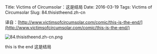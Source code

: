 Title: Victims of Circumsolar：这是结局
Date: 2016-03-19
Tags: Victims of Circumsolar
Slug: 84.thisistheend.zh-cn

译自：[http://www.victimsofcircumsolar.com/comic/this-is-the-end/](http://www.victimsofcircumsolar.com/comic/this-is-the-end/)


![84.thisistheend.zh-cn.png](/static/images/comics/84.thisistheend.zh-cn.png)


this is the end
这是结局